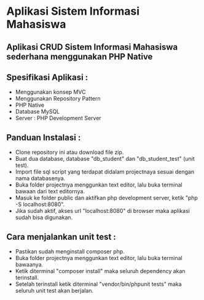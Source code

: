 # Aplikasi Sistem Informasi Mahasiswa
## Aplikasi CRUD Sistem Informasi Mahasiswa sederhana menggunakan PHP Native
## Spesifikasi Aplikasi :
- Menggunakan konsep MVC
- Menggunakan Repository Pattern
- PHP Native
- Database MySQL
- Server : PHP Development Server
## Panduan Instalasi :
- Clone repository ini atau download file zip.
- Buat dua database, database "db_student" dan "db_student_test" (unit test).
- Import file sql script yang terdapat didalam projectnaya sesuai dengan nama databasenya.
- Buka folder projectnya menggunkan text editor, lalu buka terminal bawaan dari text editornya.
- Masuk ke folder public dan aktifkan php development server, ketik "php -S localhost:8080".
- Jika sudah aktif, akses url "localhost:8080" di browser maka aplikasi sudah bisa digunakan.
## Cara menjalankan unit test :
- Pastikan sudah menginstall composer php.
- Buka folder projectnya menggunkan text editor, lalu buka terminal bawaanya.
- Ketik diterminal "composer install" maka seluruh dependency akan terinstall.
- Setelah terinstall ketik diterminal "vendor/bin/phpunit tests" maka seluruh unit test akan berjalan.